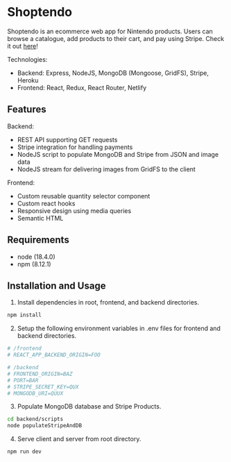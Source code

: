 # Shoptendo

Shoptendo is an ecommerce web app for Nintendo products. Users can browse a catalogue, add products to their cart, and pay using Stripe. Check it out [here](https://shoptendo.netlify.app)!


Technologies:
* Backend: Express, NodeJS, MongoDB (Mongoose, GridFS), Stripe, Heroku
* Frontend: React, Redux, React Router, Netlify

## Features

Backend:
* REST API supporting GET requests
* Stripe integration for handling payments
* NodeJS script to populate MongoDB and Stripe from JSON and image data
* NodeJS stream for delivering images from GridFS to the client

Frontend:
* Custom reusable quantity selector component
* Custom react hooks
* Responsive design using media queries
* Semantic HTML

## Requirements

* node (18.4.0)
* npm (8.12.1)

## Installation and Usage

1. Install dependencies in root, frontend, and backend directories.

```bash
npm install
```

2.  Setup the following environment variables in .env files for frontend and backend directories.

```bash
# /frontend
# REACT_APP_BACKEND_ORIGIN=FOO

# /backend
# FRONTEND_ORIGIN=BAZ
# PORT=BAR
# STRIPE_SECRET_KEY=QUX
# MONGODB_URI=QUUX
```

3. Populate MongoDB database and Stripe Products.

```bash
cd backend/scripts
node populateStripeAndDB
```

4. Serve client and server from root directory.

```bash
npm run dev
```
